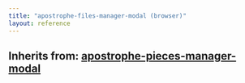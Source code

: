 ```yaml
---
title: "apostrophe-files-manager-modal (browser)"
layout: reference
---
```

## Inherits from: [apostrophe-pieces-manager-modal](../apostrophe-pieces/browser-apostrophe-pieces-manager-modal.html)

